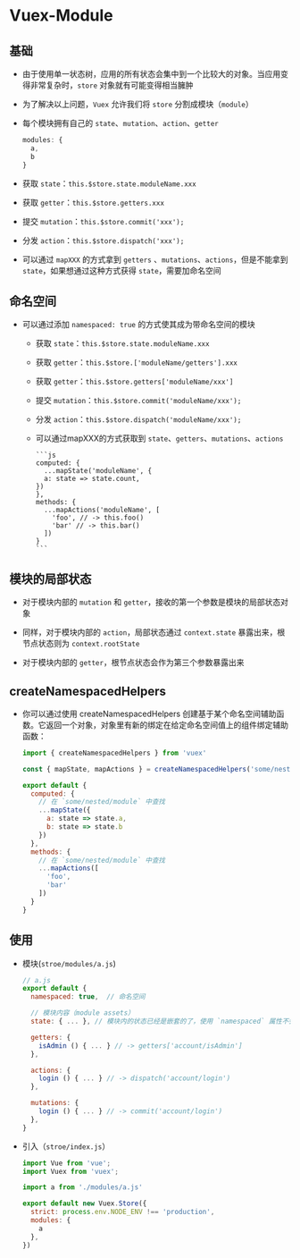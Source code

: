 # Vuex-Module

## 基础

- 由于使用单一状态树，应用的所有状态会集中到一个比较大的对象。当应用变得非常复杂时，`store` 对象就有可能变得相当臃肿

- 为了解决以上问题，`Vuex` 允许我们将 `store` 分割成模块（`module`）

- 每个模块拥有自己的 `state`、`mutation`、`action`、`getter`

    ```js
    modules: {
      a,
      b
    }
    ```

- 获取 `state`：`this.$store.state.moduleName.xxx`

- 获取 `getter`：`this.$store.getters.xxx`

- 提交 `mutation`：`this.$store.commit('xxx');`

- 分发 `action`：`this.$store.dispatch('xxx');`

- 可以通过 `mapXXX` 的方式拿到 `getters` 、`mutations`、`actions`，但是不能拿到 `state`，如果想通过这种方式获得 `state`，需要加命名空间

## 命名空间

- 可以通过添加 `namespaced: true` 的方式使其成为带命名空间的模块

  - 获取 `state`：`this.$store.state.moduleName.xxx`

  - 获取 `getter`：`this.$store.['moduleName/getters'].xxx`

  - 获取 `getter`：`this.$store.getters['moduleName/xxx']`

  - 提交 `mutation`：`this.$store.commit('moduleName/xxx');`

  - 分发 `action`：`this.$store.dispatch('moduleName/xxx');`

  - 可以通过mapXXX的方式获取到 `state`、`getters`、`mutations`、`actions`

        ```js
        computed: {
          ...mapState('moduleName', {
          a: state => state.count,
        })
        },
        methods: {
          ...mapActions('moduleName', [
            'foo', // -> this.foo()
            'bar' // -> this.bar()
          ])
        }
        ```

## 模块的局部状态

- 对于模块内部的 `mutation` 和 `getter`，接收的第一个参数是模块的局部状态对象

- 同样，对于模块内部的 `action`，局部状态通过 `context.state` 暴露出来，根节点状态则为 `context.rootState`

- 对于模块内部的 `getter`，根节点状态会作为第三个参数暴露出来

## createNamespacedHelpers

- 你可以通过使用 createNamespacedHelpers 创建基于某个命名空间辅助函数。它返回一个对象，对象里有新的绑定在给定命名空间值上的组件绑定辅助函数：

    ```js
    import { createNamespacedHelpers } from 'vuex'

    const { mapState, mapActions } = createNamespacedHelpers('some/nested/module')

    export default {
      computed: {
        // 在 `some/nested/module` 中查找
        ...mapState({
          a: state => state.a,
          b: state => state.b
        })
      },
      methods: {
        // 在 `some/nested/module` 中查找
        ...mapActions([
          'foo',
          'bar'
        ])
      }
    }
    ```

## 使用

- 模块(`stroe/modules/a.js`)

    ```js
    // a.js
    export default {
      namespaced: true,  // 命名空间

      // 模块内容（module assets）
      state: { ... }, // 模块内的状态已经是嵌套的了，使用 `namespaced` 属性不会对其产生影响

      getters: {
        isAdmin () { ... } // -> getters['account/isAdmin']
      },

      actions: {
        login () { ... } // -> dispatch('account/login')
      },

      mutations: {
        login () { ... } // -> commit('account/login')
      },
    }
    ```

- 引入（`stroe/index.js`）

    ```js
    import Vue from 'vue';
    import Vuex from 'vuex';

    import a from './modules/a.js'

    export default new Vuex.Store({
      strict: process.env.NODE_ENV !== 'production',
      modules: {
        a
      },
    })
    ```
